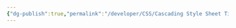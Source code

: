 ```yaml
---
{"dg-publish":true,"permalink":"/developer/CSS/Cascading Style Sheet Tips & Tricks/","noteIcon":""}
---
```


